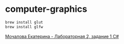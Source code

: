 # computer-graphics


```zsh
brew install glut
brew install glfw
```

[Мочалова Екатерина - Лабораторная 2, задание 1 C#](https://github.com/stanislavleonchik/computer-graphics/tree/main/Lab02_1_Mochalova)
